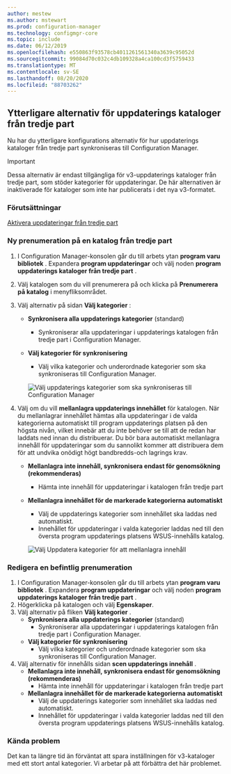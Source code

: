 ```yaml
---
author: mestew
ms.author: mstewart
ms.prod: configuration-manager
ms.technology: configmgr-core
ms.topic: include
ms.date: 06/12/2019
ms.openlocfilehash: e550863f93578cb4011261561340a3639c95052d
ms.sourcegitcommit: 99084d70c032c4db109328a4ca100cd3f5759433
ms.translationtype: MT
ms.contentlocale: sv-SE
ms.lasthandoff: 08/20/2020
ms.locfileid: "88703262"
---
```

## <a name="additional-options-for-third-party-update-catalogs"></a>Ytterligare alternativ för uppdaterings kataloger från tredje part

Nu har du ytterligare konfigurations alternativ för hur uppdaterings kataloger från tredje part synkroniseras till Configuration Manager. 

> [!IMPORTANT]
> Dessa alternativ är endast tillgängliga för v3-uppdaterings kataloger från tredje part, som stöder kategorier för uppdateringar. De här alternativen är inaktiverade för kataloger som inte har publicerats i det nya v3-formatet.

### <a name="prerequisites"></a>Förutsättningar

[Aktivera uppdateringar från tredje part](/sccm/sum/deploy-use/third-party-software-updates)

### <a name="new-subscription-to-a-third-party-catalog"></a>Ny prenumeration på en katalog från tredje part

1. I Configuration Manager-konsolen går du till arbets ytan **program varu bibliotek** . Expandera **program uppdateringar** och välj noden **program uppdaterings kataloger från tredje part** .
1. Välj katalogen som du vill prenumerera på och klicka på **Prenumerera på katalog** i menyfliksområdet.
1. Välj alternativ på sidan **Välj kategorier** :

   - **Synkronisera alla uppdaterings kategorier** (standard)
       - Synkroniserar alla uppdateringar i uppdaterings katalogen från tredje part i Configuration Manager.
   -  **Välj kategorier för synkronisering**
       - Välj vilka kategorier och underordnade kategorier som ska synkroniseras till Configuration Manager.

      ![Välj uppdaterings kategorier som ska synkroniseras till Configuration Manager](../../media/4469002-select-categories-for-sync.png)

1. Välj om du vill **mellanlagra uppdaterings innehållet** för katalogen. När du mellanlagrar innehållet hämtas alla uppdateringar i de valda kategorierna automatiskt till program uppdaterings platsen på den högsta nivån, vilket innebär att du inte behöver se till att de redan har laddats ned innan du distribuerar. Du bör bara automatiskt mellanlagra innehåll för uppdateringar som du sannolikt kommer att distribuera dem för att undvika onödigt högt bandbredds-och lagrings krav.

   - **Mellanlagra inte innehåll, synkronisera endast för genomsökning (rekommenderas)**
     - Hämta inte innehåll för uppdateringar i katalogen från tredje part
   - **Mellanlagra innehållet för de markerade kategorierna automatiskt**
     - Välj de uppdaterings kategorier som innehållet ska laddas ned automatiskt.
     - Innehållet för uppdateringar i valda kategorier laddas ned till den översta program uppdaterings platsens WSUS-innehålls katalog.

      ![Välj Uppdatera kategorier för att mellanlagra innehåll](../../media/4469002-stage-content.png)

### <a name="edit-an-existing-subscription"></a>Redigera en befintlig prenumeration

1. I Configuration Manager-konsolen går du till arbets ytan **program varu bibliotek** . Expandera **program uppdateringar** och välj noden **program uppdaterings kataloger från tredje part** .
1. Högerklicka på katalogen och välj **Egenskaper**.
1. Välj alternativ på fliken **Välj kategorier** .
   - **Synkronisera alla uppdaterings kategorier** (standard)
       - Synkroniserar alla uppdateringar i uppdaterings katalogen från tredje part i Configuration Manager.
   -  **Välj kategorier för synkronisering**
       - Välj vilka kategorier och underordnade kategorier som ska synkroniseras till Configuration Manager.
1. Välj alternativ för innehålls sidan **scen uppdaterings innehåll** .
   - **Mellanlagra inte innehåll, synkronisera endast för genomsökning (rekommenderas)**
     - Hämta inte innehåll för uppdateringar i katalogen från tredje part
   - **Mellanlagra innehållet för de markerade kategorierna automatiskt**
     - Välj de uppdaterings kategorier som innehållet ska laddas ned automatiskt.
     - Innehållet för uppdateringar i valda kategorier laddas ned till den översta program uppdaterings platsens WSUS-innehålls katalog. 

### <a name="known-issues"></a>Kända problem

Det kan ta längre tid än förväntat att spara inställningen för v3-kataloger med ett stort antal kategorier. Vi arbetar på att förbättra det här problemet.